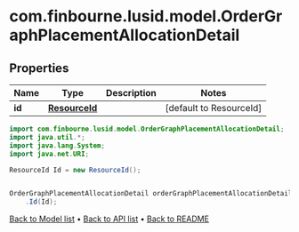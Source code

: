 # com.finbourne.lusid.model.OrderGraphPlacementAllocationDetail

## Properties

Name | Type | Description | Notes
------------ | ------------- | ------------- | -------------
**id** | [**ResourceId**](ResourceId.md) |  | [default to ResourceId]

```java
import com.finbourne.lusid.model.OrderGraphPlacementAllocationDetail;
import java.util.*;
import java.lang.System;
import java.net.URI;

ResourceId Id = new ResourceId();


OrderGraphPlacementAllocationDetail orderGraphPlacementAllocationDetailInstance = new OrderGraphPlacementAllocationDetail()
    .Id(Id);
```


[Back to Model list](../README.md#documentation-for-models) &#8226; [Back to API list](../README.md#documentation-for-api-endpoints) &#8226; [Back to README](../README.md)
